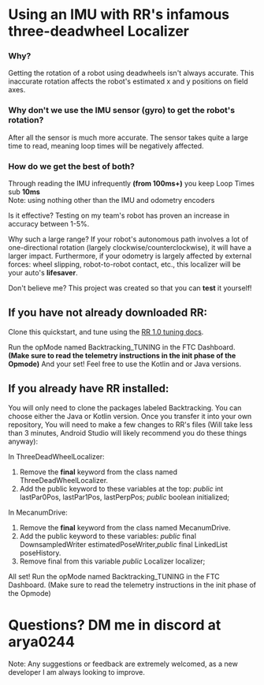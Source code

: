 <h1>Using an IMU with RR's infamous three-deadwheel Localizer</h1>

<h3>Why?</h3>
Getting the rotation of a robot using deadwheels isn't always accurate.
This inaccurate rotation affects the robot's estimated x and y positions on field axes.


<h3>Why don't we use the IMU sensor (gyro) to get the robot's rotation?</h3>
After all the sensor is much more accurate.
The sensor takes quite a large time to read, meaning loop times will be negatively affected.

<h3>How do we get the best of both?</h3>

Through reading the IMU infrequently <b>(from 100ms+)</b> you keep Loop Times sub <b>10ms</b> <br>Note: using nothing other than the IMU and odometry encoders<be>

Is it effective? Testing on my team's robot has proven an increase in accuracy between 1-5%. 

Why such a large range?
If your robot's autonomous path involves a lot of one-directional rotation (largely clockwise/counterclockwise), it will have a larger impact.
Furthermore, if your odometry is largely affected by external forces: wheel slipping, robot-to-robot contact, etc., this localizer will be your auto's <b>lifesaver</b>.

Don't believe me? This project was created so that you can <b>test</b> it yourself!

<h2>If you have not already downloaded RR: </h2>
Clone this quickstart, and tune using the <a href="https://rr.brott.dev/docs/v1-0/tuning/">RR 1.0 tuning docs</a>.

Run the opMode named Backtracking_TUNING in the FTC Dashboard.
<b>(Make sure to read the telemetry instructions in the init phase of the Opmode)</b>
And your set! Feel free to use the Kotlin and or Java versions.

<h2> If you already have RR installed: </h2>
You will only need to clone the packages labeled Backtracking. You can choose either the Java or Kotlin version.
Once you transfer it into your own repository,
You will need to make a few changes to RR's files (Will take less than 3 minutes, Android Studio will likely recommend you do these things anyway):

In ThreeDeadWheelLocalizer: 
1. Remove the <b>final</b> keyword from the class named ThreeDeadWheelLocalizer. 
2. Add the public keyword to these variables at the top: <i>public</i> int lastPar0Pos, lastPar1Pos, lastPerpPos; <i>public</i> boolean initialized;

In MecanumDrive: 
1. Remove the <b>final</b> keyword from the class named MecanumDrive.
2. Add the public keyword to these variables: <i>public</i> final DownsampledWriter estimatedPoseWriter,<i>public</i> final LinkedList<Pose2d> poseHistory.
4. Remove final from this variable <i>public</i> Localizer localizer;

All set! 
Run the opMode named Backtracking_TUNING in the FTC Dashboard.
(Make sure to read the telemetry instructions in the init phase of the Opmode)

<h1>Questions? DM me in discord at arya0244 </h1>
Note: Any suggestions or feedback are extremely welcomed, as a new developer I am always looking to improve.
